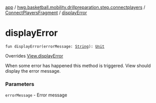 [app](../../index.md) / [hwp.basketball.mobility.drillpreparation.step.connectplayers](../index.md) / [ConnectPlayersFragment](index.md) / [displayError](.)

# displayError

`fun displayError(errorMessage: `[`String`](https://kotlinlang.org/api/latest/jvm/stdlib/kotlin/-string/index.html)`): `[`Unit`](https://kotlinlang.org/api/latest/jvm/stdlib/kotlin/-unit/index.html)

Overrides [View.displayError](../-connect-players-contract/-view/display-error.md)

When some error has happened this method is triggered.
View should display the error message.

### Parameters

`errorMessage` - Error message